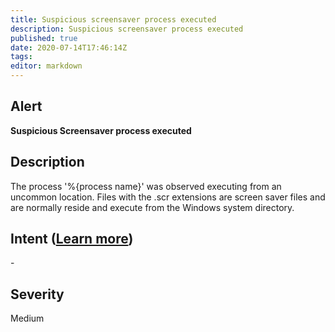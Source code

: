 ```yaml
---
title: Suspicious screensaver process executed
description: Suspicious screensaver process executed
published: true
date: 2020-07-14T17:46:14Z
tags:
editor: markdown
---
```


## Alert
**Suspicious Screensaver process executed**

## Description
The process '%{process name}' was observed executing from an uncommon location. Files with the .scr extensions are screen saver files and are normally reside and execute from the Windows system directory.

## Intent ([Learn more](/public/security/alerts/intentions.md))
\-

## Severity
Medium




